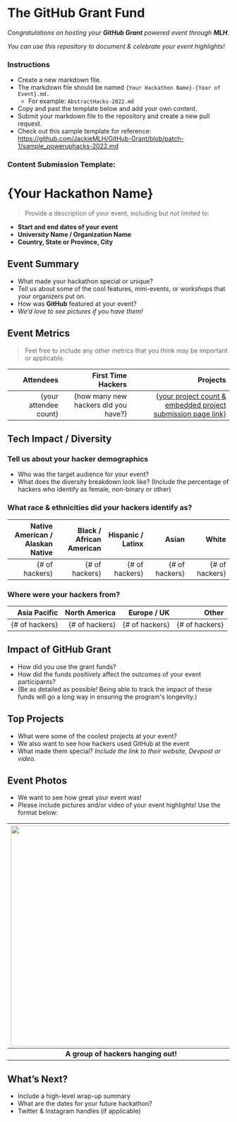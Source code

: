 # The GitHub Grant Fund

_Congratulations on hosting your **GitHub Grant** powered event through **MLH**._

_You can use this repository to document & celebrate your event highlights!_

### Instructions

- Create a new markdown file.
- The markdown file should be named `{Your Hackathon Name}-{Year of Event}.md.`
  - For example: `AbstractHacks-2022.md`
- Copy and past the template below and add your own content.
- Submit your markdown file to the repository and create a new pull request.
- Check out this sample template for reference: https://github.com/JackieMLH/GitHub-Grant/blob/patch-1/sample_poweruphacks-2022.md

### Content Submission Template:

# {Your Hackathon Name}

> Provide a description of your event, including but _not_ limited to: <br>

- **Start and end dates of your event**
- **University Name / Organization Name**
- **Country, State or Province, City**

## Event Summary

- What made your hackathon special or unique? <br>
- Tell us about some of the cool features, mini-events, or workshops that your organizers put on. <br>
- How was **GitHub** featured at your event? <br>
- _We’d love to see pictures if you have them!_ <br>

## Event Metrics

> Feel free to include any other metrics that you think may be important or applicable.

|             Attendees |                   First Time Hackers |                                                                                                          Projects |
| --------------------: | -----------------------------------: | ----------------------------------------------------------------------------------------------------------------: |
| {your attendee count} | {how many new hackers did you have?} | [{your project count & embedded project submission page link}](https://abstracthacks.devpost.com/project-gallery) |

## Tech Impact / Diversity

### Tell us about your hacker demographics

- Who was the target audience for your event? <br>
- What does the diversity breakdown look like? (Include the percentage of hackers who identify as female, non-binary or other) <br>

### What race & ethnicities did your hackers identify as?

| Native American / <br> Alaskan Native | Black / <br> African American | Hispanic / <br> Latinx |          Asian |          White |
| ------------------------------------: | ----------------------------: | ---------------------: | -------------: | -------------: |
|                        {# of hackers} |                {# of hackers} |         {# of hackers} | {# of hackers} | {# of hackers} |

### Where were your hackers from?

|   Asia Pacific |  North America |    Europe / UK |          Other |
| -------------: | -------------: | -------------: | -------------: |
| {# of hackers} | {# of hackers} | {# of hackers} | {# of hackers} |

## Impact of GitHub Grant

- How did you use the grant funds? <br>
- How did the funds positively affect the outcomes of your event participants? <br>
- (Be as detailed as possible! Being able to track the impact of these funds will go a long way in ensuring the program's longevity.)

## Top Projects

- What were some of the coolest projects at your event? <br>
- We also want to see how hackers used GitHub at the event <br>
- What made them special? _Include the link to their website, Devpost or video._

## Event Photos

- We want to see how great your event was! <br>
- Please include pictures and/or video of your event highlights! Use the format below:

| <img src="https://i1.wp.com/tecknoworks.com/wp-content/uploads/2020/01/hackathon-1.png" width="500" height="auto"> |
| :----------------------------------------------------------------------------------------------------------------: |
|                                      <b> A group of hackers hanging out! </b>                                      |

## What’s Next?

- Include a high-level wrap-up summary <br>
- What are the dates for your future hackathon? <br>
- Twitter & Instagram handles (if applicable)
